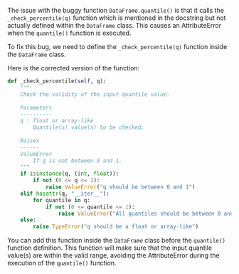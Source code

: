 The issue with the buggy function `DataFrame.quantile()` is that it calls the `_check_percentile(q)` function which is mentioned in the docstring but not actually defined within the `DataFrame` class. This causes an AttributeError when the `quantile()` function is executed.

To fix this bug, we need to define the `_check_percentile(q)` function inside the `DataFrame` class.

Here is the corrected version of the function:

```python
def _check_percentile(self, q):
    """
    Check the validity of the input quantile value.
    
    Parameters
    ----------
    q : float or array-like
        Quantile(s) value(s) to be checked.
    
    Raises
    ------
    ValueError
        If q is not between 0 and 1.
    """
    if isinstance(q, (int, float)):
        if not (0 <= q <= 1):
            raise ValueError("q should be between 0 and 1")
    elif hasattr(q, "__iter__"):
        for quantile in q:
            if not (0 <= quantile <= 1):
                raise ValueError("All quantiles should be between 0 and 1")
    else:
        raise TypeError("q should be a float or array-like")
```

You can add this function inside the `DataFrame` class before the `quantile()` function definition. This function will make sure that the input quantile value(s) are within the valid range, avoiding the AttributeError during the execution of the `quantile()` function.